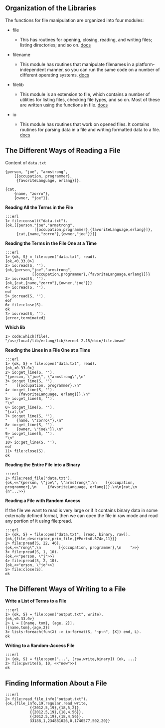 Organization of the Libraries
-------------

The functions for file manipulation are organized into four modules:

- file 
    - This has routines for opening, closing, reading, and writing files; listing directories; and so on. [docs](http://www.erlang.org/doc/man/file.html)

- filename
    - This module has routines that manipulate filenames in a platform- independent manner, so you can run the same code on a number of different operating systems. [docs](http://www.erlang.org/doc/man/filename.html)

- filelib
    - This module is an extension to file, which contains a number of utilities for listing files, checking file types, and so on. Most of these are written using the functions in file. [docs](http://www.erlang.org/doc/man/filelib.html)

- io
    - This module has routines that work on opened files. It contains routines for parsing data in a file and writing formatted data to a file. [docs](http://www.erlang.org/doc/man/io.html)


The Different Ways of Reading a File
----------------

Content of `data.txt`

    {person, "joe", "armstrong",
        [{occupation, programmer},
         {favoriteLanguage, erlang}]}.

    {cat,
        {name, "zorro"},
        {owner, "joe"}}.

**Reading All the Terms in the File**

    :::erl
    1> file:consult("data.txt").
    {ok,[{person,"joe","armstrong",
                 [{occupation,programmer},{favoriteLanguage,erlang}]},
         {cat,{name,"zorro"},{owner,"joe"}}]}

**Reading the Terms in the File One at a Time**

    :::erl
    1> {ok, S} = file:open("data.txt", read).
    {ok,<0.33.0>}
    2> io:read(S, '').
    {ok,{person,"joe","armstrong",
                [{occupation,programmer},{favoriteLanguage,erlang}]}}
    3> io:read(S, '').
    {ok,{cat,{name,"zorro"},{owner,"joe"}}}
    4> io:read(S, '').
    eof
    5> io:read(S, '').
    eof
    6> file:close(S).
    ok
    7> io:read(S, '').
    {error,terminated}

**Which lib**

    1> code:which(file).
    "/usr/local/lib/erlang/lib/kernel-2.15/ebin/file.beam"

**Reading the Lines in a File One at a Time**

    :::erl
    1> {ok, S} = file:open("data.txt", read).
    {ok,<0.33.0>}
    2> io:get_line(S, '').
    "{person, \"joe\", \"armstrong\",\n"
    3> io:get_line(S, '').
    "    [{occupation, programmer},\n"
    4> io:get_line(S, '').
    "     {favoriteLanguage, erlang}]}.\n"
    5> io:get_line(S, '').
    "\n"
    6> io:get_line(S, '').
    "{cat,\n"
    7> io:get_line(S, '').
    "    {name, \"zorro\"},\n"
    8> io:get_line(S, '').
    "    {owner, \"joe\"}}.\n"
    9> io:get_line(S, '').
    "\n"
    10> io:get_line(S, '').
    eof
    11> file:close(S).    
    ok


**Reading the Entire File into a Binary**

    :::erl
    1> file:read_file("data.txt").
    {ok,<<"{person, \"joe\", \"armstrong\",\n    [{occupation, programmer},\n     {favoriteLanguage, erlang}]}.\n\n{cat,\n    {n"...>>}

**Reading a File with Random Access**

If the file we want to read is very large or if it contains binary data in some externally defined format, then we can open the file in raw mode and read any portion of it using file:pread.

    :::erl
    1> {ok, S} = file:open("data.txt", [read, binary, raw]).
    {ok,{file_descriptor,prim_file,{#Port<0.574>,11}}}
    2> file:pread(S, 22, 46).
    {ok,<<"rong\",\n        [{occupation, programmer},\n    ">>}
    3> file:pread(S, 1, 10).
    {ok,<<"person, \"j">>}
    4> file:pread(S, 2, 10).
    {ok,<<"erson, \"jo">>}
    5> file:close(S).
    ok

The Different Ways of Writing to a File
------------------

**Write a List of Terms to a File**

    :::erl
    1> {ok, S} = file:open("output.txt", write).
    {ok,<0.33.0>}
    2> L = [{name, tom}, {age, 2}].
    [{name,tom},{age,2}]
    3> lists:foreach(fun(X) -> io:format(S, "~p~n", [X]) end, L).
    ok

**Writing to a Random-Access File**

    :::erl
    1> {ok, S} = file:open("...", [raw,write,binary]) {ok, ...}
    2> file:pwrite(S, 10, <<"new">>)
    ok

Finding Information About a File
-----------------

    :::erl
    2> file:read_file_info("output.txt").
    {ok,{file_info,19,regular,read_write,
               {{2012,5,19},{18,5,2}},
               {{2012,5,19},{18,4,56}},
               {{2012,5,19},{18,4,56}},
               33188,1,234881026,0,1740577,502,20}}
